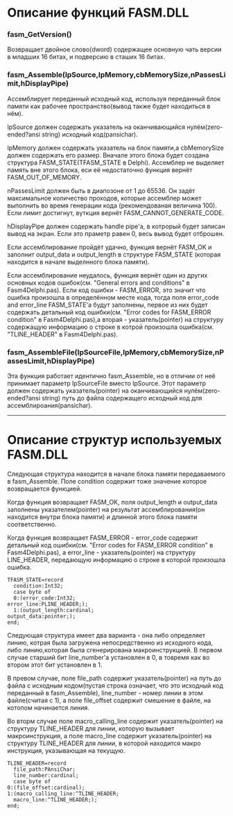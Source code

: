 ﻿# Описание функций FASM.DLL

### fasm_GetVersion()
Возвращает двойное слово(dword) содержащее основную чать версии в младших 16 битах, и подверсию в сташих 16 битах.

### fasm_Assemble(lpSource,lpMemory,cbMemorySize,nPassesLimit,hDisplayPipe)
Ассемблирует переданный исходный код, используя переданный блок памяти как рабочее пространство(вывод также будет находиться в нём).

lpSource должен содержать указатель на оканчивающийся нулём(zero-ended?ansi string) исходный код(pansichar).

lpMemory должен содержать указатель на блок памяти,а cbMemorySize должен содержать его размер. Вначале этого блока будет создана структура FASM_STATE(TFASM_STATE в Delphi). Ассемблер не выделяет память вне этого блока, еси её недостаточно функция вернёт FASM_OUT_OF_MEMORY.

nPassesLimit должен быть в диапозоне от 1 до 65536. Он задёт максимальное количество проходов, которые ассемблер может выполнить во время генерации кода (рекомендованая величина 100). Если лимит достигнут, вуткция вернёт FASM_CANNOT_GENERATE_CODE.

hDisplayPipe должен содержать handle pipe'а, в котрорый будет записан вывод на экран. Если это праметр равен 0, весь вывод будет отброшен.

Если ассемблирование пройдёт удачно, функция вернёт FASM_OK и заполнит output_data и output_length в структуре FASM_STATE (которая находится в начале выделнного блока памяти).

Если ассемблирование неудалось, функция вернёт один из других основных кодов ошибок(см. "General errors and conditions" в Fasm4Delphi.pas). Если код ошибки - FASM_ERROR, это значит что ошибка произошла в определённом месте кода, тогда поля error_code and error_line FASM_STATE'а будут заполнены, первое из них будет содержать детальный код ошибки(см. "Error codes for FASM_ERROR condition" в Fasm4Delphi.pas),а вторая - указатель(pointer) на структуру содержащую информацию о строке в котрой произошла ошибка(см. "TLINE_HEADER" в Fasm4Delphi.pas).

### fasm_AssembleFile(lpSourceFile,lpMemory,cbMemorySize,nPassesLimit,hDisplayPipe)
Эта функция работает идентично fasm_Assemble, но в отличии от неё принимает параметр lpSourceFile вместо lpSource. Этот параметр должен содержать указатель(pointer) на оканчивающийся нулём(zero-ended?ansi string) путь до файла содержащего исходный код для ассемблироания(pansichar).

********************************************
# Описание структур используемых FASM.DLL
Следующая структура находится в начале блока памяти передаваемого в fasm_Assemble. Поле condition содержит тоже значение которое возвращается функцией.

Когда функция возвращает FASM_OK, поля output_length и output_data заполнены указателем(pointer) на результат ассемблирования(он находится внутри блока памяти) и длинной этого блока памяти соответственно.

Когда функция возвращает FASM_ERROR - error_code содержит детальный код ошибки(см. "Error codes for FASM_ERROR condition" в Fasm4Delphi.pas), а error_line - указатель(pointer) на структуру LINE_HEADER, передающую информацию о строке в которой произошла ошибка.

    TFASM_STATE=record
      condition:Int32;
      case byte of
      0:(error_code:Int32;
	error_line:PLINE_HEADER;);
      1:(output_length:cardinal;
	output_data:pointer;);
    end;

Следующая структура имеет два варианта - она либо определяет линию, котрая была загружена непосредственно из исходного кода, либо линию,которая была сгенерирована макроинструкцией. В первом случае старший бит line_number'а установлен в 0, в товремя как во втором этот бит установлен в 1.

В превом случае, поле file_path содержит указатель(pointer) на путь до файла с исходным кодом(пустая строка означает, что это исходный код переданный в fasm_Assemble), line_number - номер линии в этом файле(считая с 1), а поле file_offset содержит смешение в файле, на котопом начинается линия.

Во вторм случае поле macro_calling_line содержит указатель(pointer) на структуру TLINE_HEADER для линии, которую вызывает макроинструкция, а поле macro_line содержит указатель(pointer) на структуру TLINE_HEADER для линии, в которой находится макро инструкция, указывающая на текущую.

    TLINE_HEADER=record
      file_path:PAnsiChar;
      line_number:cardinal;
      case byte of
	0:(file_offset:cardinal);
	1:(macro_calling_line:^TLINE_HEADER;
	  macro_line:^TLINE_HEADER;);
    end;
